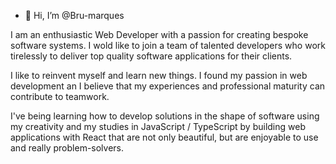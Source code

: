 - 👋 Hi, I’m @Bru-marques


I am an enthusiastic Web Developer with a passion for creating bespoke software systems. I wold like to join a team of talented developers who work tirelessly to deliver top quality software applications for their clients.

I like to reinvent myself and learn new things. I found my passion in web development an I believe that my experiences and professional maturity can contribute to teamwork.


I've being learning how to develop solutions in the shape of software using my creativity and my studies in JavaScript / TypeScript by building web applications with React that are not only beautiful, but are enjoyable to use and really problem-solvers.

<!---
Bru-marques/Bru-marques is a ✨ special ✨ repository because its `README.md` (this file) appears on your GitHub profile.
You can click the Preview link to take a look at your changes.
--->
